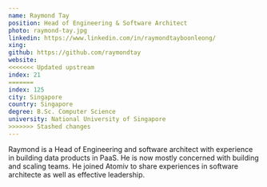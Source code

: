 ```yaml
---
name: Raymond Tay
position: Head of Engineering & Software Architect
photo: raymond-tay.jpg
linkedin: https://www.linkedin.com/in/raymondtayboonleong/
xing: 
github: https://github.com/raymondtay
website: 
<<<<<<< Updated upstream
index: 21
=======
index: 125
city: Singapore
country: Singapore
degree: B.Sc. Computer Science
university: National University of Singapore
>>>>>>> Stashed changes
---
```

Raymond is a Head of Engineering and software architect with experience in building data products in PaaS. He is now mostly concerned with building and scaling teams. He joined Atomiv to share experiences in software architecte as well as effective leadership.